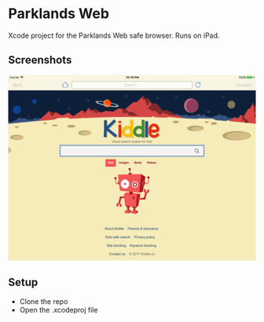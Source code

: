# Parklands Web
Xcode project for the Parklands Web safe browser. Runs on iPad.

## Screenshots
[![Parklands Web](/screenshots/screenshot1.png)](#)

## Setup
* Clone the repo
* Open the .xcodeproj file
